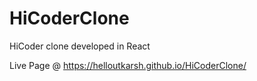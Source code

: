 # HiCoderClone
HiCoder clone developed in React

Live Page @ <https://helloutkarsh.github.io/HiCoderClone/>
